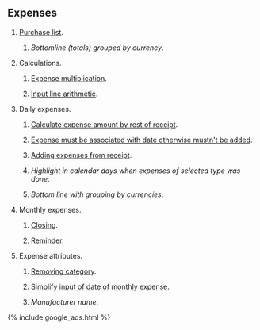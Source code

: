 
## Expenses

1. [Purchase list](https://github.com/dvmorozov/expenses/issues/104).

   1. *Bottomline (totals) grouped by currency*.

1. Calculations.

   1. [Expense multiplication](https://github.com/dvmorozov/expenses/issues/101).
       
   1. [Input line arithmetic](https://github.com/dvmorozov/expenses/issues/131).

1. Daily expenses.

   1. [Calculate expense amount by rest of receipt](https://github.com/dvmorozov/expenses/issues/70).

   1. [Expense must be associated with date otherwise mustn't be added](https://github.com/dvmorozov/expenses/issues/114).
   
   1. [Adding expenses from receipt](https://github.com/dvmorozov/expenses/issues/124).
   
   1. *Highlight in calendar days when expenses of selected type was done*.
   
   1. *Bottom line with grouping by currencies*.

1. Monthly expenses.

   1. [Closing](https://github.com/dvmorozov/expenses/issues/120).
   
   1. [Reminder](https://github.com/dvmorozov/expenses/issues/121).
   
1. Expense attributes.
      
   1. [Removing category](https://github.com/dvmorozov/expenses/issues/47).

   1. [Simplify input of date of monthly expense](https://github.com/dvmorozov/expenses/issues/53).
   
   1. *Manufacturer name*.

{% include google_ads.html %}
